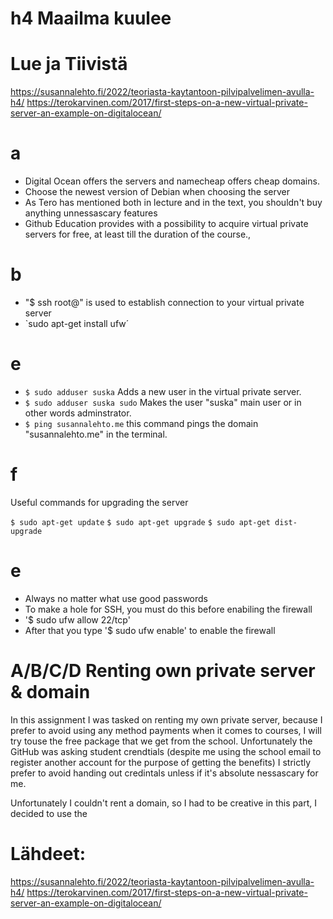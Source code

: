 # h4 Maailma kuulee

# Lue ja Tiivistä
https://susannalehto.fi/2022/teoriasta-kaytantoon-pilvipalvelimen-avulla-h4/
https://terokarvinen.com/2017/first-steps-on-a-new-virtual-private-server-an-example-on-digitalocean/

# a
- Digital Ocean offers the servers and namecheap offers cheap domains.
- Choose the newest version of Debian when choosing the server
- As Tero has mentioned both in lecture and in the text, you shouldn't buy anything unnessascary features
- Github Education provides with a possibility to acquire virtual private servers for free, at least till the duration of the course., 
# b
- "$ ssh root@" is used to establish connection to your virtual private server
- `sudo apt-get install ufw´
# e
- `$ sudo adduser suska` Adds a new user in the virtual private server.
- `$ sudo adduser suska sudo` Makes the user "suska" main user or in other words adminstrator.
- `$ ping susannalehto.me` this command pings the domain "susannalehto.me" in the terminal.
# f
  Useful commands for upgrading the server
  
  `$ sudo apt-get update`
  `$ sudo apt-get upgrade`
  `$ sudo apt-get dist-upgrade`
# e
  - Always no matter what use good passwords
  - To make a hole for SSH, you must do this before enabiling the firewall
  - '$ sudo ufw allow 22/tcp'
  - After that you type '$ sudo ufw enable' to enable the firewall
  

# A/B/C/D Renting own private server & domain
In this assignment I was tasked on renting my own private server, because I prefer to avoid using any method payments when it comes to courses, I will try touse the free package that we get from the school. Unfortunately the GitHub was asking student crendtials (despite me using the school email to register another account for the purpose of getting the benefits) I strictly prefer to avoid handing out credintals unless if it's absolute nessascary for me. 

Unfortunately I couldn't rent a domain, so I had to be creative in this part, I decided to use the 

# Lähdeet:
https://susannalehto.fi/2022/teoriasta-kaytantoon-pilvipalvelimen-avulla-h4/
https://terokarvinen.com/2017/first-steps-on-a-new-virtual-private-server-an-example-on-digitalocean/

